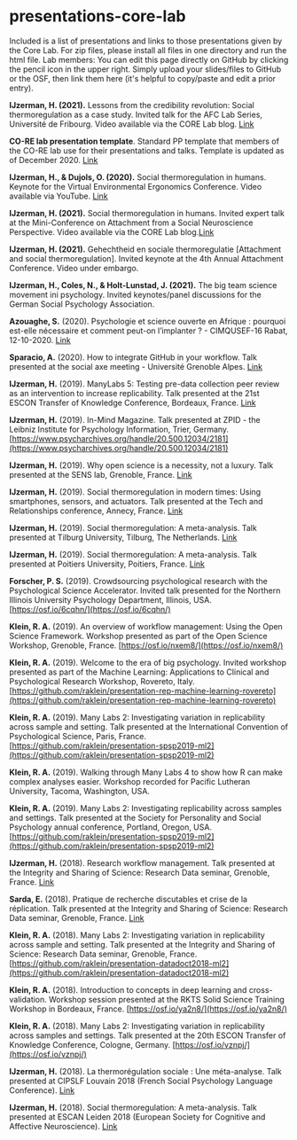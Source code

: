 # presentations-core-lab
Included is a list of presentations and links to those presentations given by the Core Lab. For zip files, please install all files in one directory and run the html file. Lab members: You can edit this page directly on GitHub by clicking the pencil icon in the upper right. Simply upload your slides/files to GitHub or the OSF, then link them here (it's helpful to copy/paste and edit a prior entry).

**IJzerman, H. (2021).** Lessons from the credibility revolution: Social thermoregulation as a case study. Invited talk for the AFC Lab Series, Université de Fribourg. Video available via the CORE Lab blog. [Link](https://corelab.blog/social-thermo-lesssons/)

**CO-RE lab presentation template**. Standard PP template that members of the CO-RE lab use for their presentations and talks. Template is updated as of December 2020. [Link](https://github.com/co-relab/presentations-core-lab/blob/master/CORE%20LAB%20template%20%202020.pptx)

**IJzerman, H., & Dujols, O. (2020).** Social thermoregulation in humans. Keynote for the Virtual Environmental Ergonomics Conference. Video available via YouTube. [Link](https://www.youtube.com/watch?v=uT-FaVzLYQM)

**IJzerman, H. (2021).** Social thermoregulation in humans. Invited expert talk at the Mini-Conference on Attachment from a Social Neuroscience Perspective. Video available via the CORE Lab blog.[Link](https://www.dropbox.com/s/po7fb7pdayeck2u/social%20thermo%20talk%20mini%20conference%20attachment.mp4?dl=0)

**IJzerman, H. (2021).** Gehechtheid en sociale thermoregulatie [Attachment and social thermoregulation]. Invited keynote at the 4th Annual Attachment Conference. Video under embargo.

**IJzerman, H., Coles, N., & Holt-Lunstad, J. (2021).** The big team science movement ini psychology. Invited keynotes/panel discussions for the German Social Psychology Association.

**Azouaghe, S.** (2020). Psychologie et science ouverte en Afrique : pourquoi est-elle nécessaire et comment peut-on l’implanter ? - CIMQUSEF-16 Rabat, 12-10-2020. [Link](https://github.com/co-relab/presentations-core-lab/blob/master/AZOUAGHE_CIMQUSEF-16_2020.pdf)

**Sparacio, A.** (2020). How to integrate GitHub in your workflow. Talk presented at the social axe meeting - Université Grenoble Alpes. [Link](https://github.com/co-relab/presentations-core-lab/blob/master/Sparacio_GitHub_presentation.pptx)

**IJzerman, H.** (2019). ManyLabs 5: Testing pre-data collection peer review as an intervention to increase replicability. Talk presented at the 21st ESCON Transfer of Knowledge Conference, Bordeaux, France. [Link](https://github.com/co-relab/presentations-core-lab/blob/master/ijzerman_escon2019.pdf)

**IJzerman, H.** (2019). In-Mind Magazine. Talk presented at ZPID - the Leibniz Institute for Psychology Information, Trier, Germany. [https://www.psycharchives.org/handle/20.500.12034/2181](https://www.psycharchives.org/handle/20.500.12034/2181)

**IJzerman, H.** (2019). Why open science is a necessity, not a luxury. Talk presented at the SENS lab, Grenoble, France. [Link](https://github.com/co-relab/presentations-core-lab/blob/master/ijzerman_repro_talk_UGA.pdf)

**IJzerman, H.** (2019). Social thermoregulation in modern times: Using smartphones, sensors, and actuators. Talk presented at the Tech and Relationships conference, Annecy, France. [Link](https://github.com/co-relab/presentations-core-lab/blob/master/ijzerman_socialthermoannecy.pdf)

**IJzerman, H.** (2019). Social thermoregulation: A meta-analysis. Talk presented at Tilburg University, Tilburg, The Netherlands. [Link](https://github.com/co-relab/presentations-core-lab/blob/master/ijzerman_meta.pdf)

**IJzerman, H.** (2019). Social thermoregulation: A meta-analysis. Talk presented at Poitiers University, Poitiers, France. [Link](https://github.com/co-relab/presentations-core-lab/blob/master/ijzerman_poitier_talk.pdf)

**Forscher, P. S.** (2019). Crowdsourcing psychological research with the Psychological Science Accelerator. Invited talk presented for the Northern Illinois University Psychology Department, Illinois, USA. [https://osf.io/6cqhn/](https://osf.io/6cqhn/)

**Klein, R. A.** (2019). An overview of workflow management: Using the Open Science Framework. Workshop presented as part of the Open Science Workshop, Grenoble, France. [https://osf.io/nxem8/](https://osf.io/nxem8/)

**Klein, R. A.** (2019). Welcome to the era of big psychology. Invited workshop presented as part of the Machine Learning: Applications to Clinical and Psychological Research Workshop, Rovereto, Italy. [https://github.com/raklein/presentation-rep-machine-learning-rovereto](https://github.com/raklein/presentation-rep-machine-learning-rovereto)

**Klein, R. A.** (2019). Many Labs 2: Investigating variation in replicability across sample and setting. Talk presented at the International Convention of Psychological Science, Paris, France. [https://github.com/raklein/presentation-spsp2019-ml2](https://github.com/raklein/presentation-spsp2019-ml2)

**Klein, R. A.** (2019). Walking through Many Labs 4 to show how R can make complex analyses easier. Workshop recorded for Pacific Lutheran University, Tacoma, Washington, USA.

**Klein, R. A.** (2019). Many Labs 2: Investigating replicability across samples and settings. Talk presented at the Society for Personality and Social Psychology annual conference, Portland, Oregon, USA. [https://github.com/raklein/presentation-spsp2019-ml2](https://github.com/raklein/presentation-spsp2019-ml2)

**IJzerman, H.** (2018). Research workflow management. Talk presented at the Integrity and Sharing of Science: Research Data seminar, Grenoble, France. [Link](https://github.com/co-relab/presentations-core-lab/blob/master/ijzerman_datadoct.pdf)

**Sarda, E.** (2018). Pratique de recherche discutables et crise de la réplication. Talk presented at the Integrity and Sharing of Science: Research Data seminar, Grenoble, France. [Link](https://github.com/co-relab/presentations-core-lab/blob/master/sarda_datadoct.pdf)

**Klein, R. A.** (2018). Many Labs 2: Investigating variation in replicability across sample and setting. Talk presented at the Integrity and Sharing of Science: Research Data seminar, Grenoble, France. [https://github.com/raklein/presentation-datadoct2018-ml2](https://github.com/raklein/presentation-datadoct2018-ml2)

**Klein, R. A.** (2018). Introduction to concepts in deep learning and cross-validation. Workshop session presented at the RKTS Solid Science Training Workshop in Bordeaux, France. [https://osf.io/ya2n8/](https://osf.io/ya2n8/)

**Klein, R. A.** (2018). Many Labs 2: Investigating variation in replicability across samples and settings. Talk presented at the 20th ESCON Transfer of Knowledge Conference, Cologne, Germany. [https://osf.io/vznpj/](https://osf.io/vznpj/)

**IJzerman, H.** (2018). La thermorégulation sociale : Une méta-analyse. Talk presented at CIPSLF Louvain 2018 (French Social Psychology Language Conference). [Link](https://github.com/co-relab/presentations-core-lab/raw/master/ijzerman_stmeta_french.zip)

**IJzerman, H.** (2018). Social thermoregulation: A meta-analysis. Talk presented at ESCAN Leiden 2018 (European Society for Cognitive and Affective Neuroscience). [Link](https://github.com/co-relab/presentations-core-lab/raw/master/ijzerman_stmeta_english.zip)
